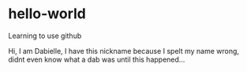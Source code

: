 # hello-world
Learning to use github

Hi, I am Dabielle, I have this nickname because I spelt my name wrong, didnt even know what a dab was until this happened... 
